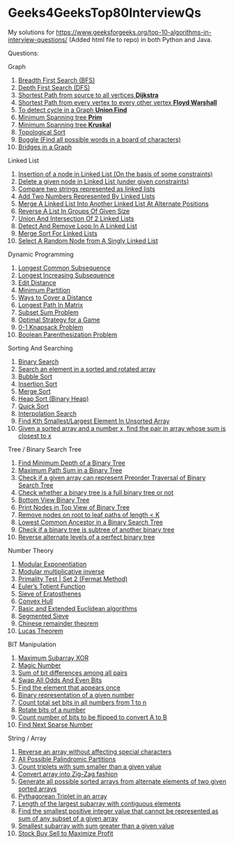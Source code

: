# Geeks4GeeksTop80InterviewQs
My solutions for https://www.geeksforgeeks.org/top-10-algorithms-in-interview-questions/ (Added html file to repo) in both Python and Java.

Questions:

Graph

1. <a target="_blank" href="https://www.geeksforgeeks.org/breadth-first-traversal-for-a-graph/">Breadth First Search (BFS)</a>
2. <a target="_blank" href="https://www.geeksforgeeks.org/depth-first-traversal-for-a-graph/">Depth First Search (DFS)</a>
3. <a target="_blank" href="https://www.geeksforgeeks.org/greedy-algorithms-set-6-dijkstras-shortest-path-algorithm/">Shortest Path from source to all vertices **Dijkstra** </a>
4. <a target="_blank" href="https://www.geeksforgeeks.org/dynamic-programming-set-16-floyd-warshall-algorithm/">Shortest Path from every vertex to every other vertex **Floyd Warshall**</a>
5. <a target="_blank" href="https://www.geeksforgeeks.org/union-find/">To detect cycle in a Graph **Union Find**</a>
6. <a target="_blank" href="https://www.geeksforgeeks.org/greedy-algorithms-set-5-prims-minimum-spanning-tree-mst-2/">Minimum Spanning tree **Prim** </a>
7. <a target="_blank" href="https://www.geeksforgeeks.org/greedy-algorithms-set-2-kruskals-minimum-spanning-tree-mst/">Minimum Spanning tree **Kruskal** </a>
8. <a target="_blank" href="https://www.geeksforgeeks.org/topological-sorting/">Topological Sort</a>
9. <a target="_blank" href="https://www.geeksforgeeks.org/boggle-find-possible-words-board-characters/">Boggle (Find all possible words in a board of characters)</a>
10. <a target="_blank" href="https://www.geeksforgeeks.org/bridge-in-a-graph/">Bridges in a Graph</a>


Linked List

1. <a target="_blank" href="https://www.geeksforgeeks.org/given-a-linked-list-which-is-sorted-how-will-you-insert-in-sorted-way/">Insertion of a node in Linked List (On the basis of some constraints)</a>
2. <a target="_blank" href="https://www.geeksforgeeks.org/delete-a-given-node-in-linked-list-under-given-constraints/">Delete a given node in Linked List (under given constraints)</a>
3. <a target="_blank" href="https://www.geeksforgeeks.org/compare-two-strings-represented-as-linked-lists/">Compare two strings represented as linked lists</a>
4. <a target="_blank" href="https://www.geeksforgeeks.org/sum-of-two-linked-lists/">Add Two Numbers Represented By Linked Lists</a>
5. <a target="_blank" href="https://www.geeksforgeeks.org/merge-a-linked-list-into-another-linked-list-at-alternate-positions/">Merge A Linked List Into Another Linked List At Alternate Positions</a>
6. <a target="_blank" href="https://www.geeksforgeeks.org/reverse-a-list-in-groups-of-given-size/">Reverse A List In Groups Of Given Size</a>
7. <a target="_blank" href="https://www.geeksforgeeks.org/union-and-intersection-of-two-linked-lists/">Union And Intersection Of 2 Linked Lists</a>
8. <a target="_blank" href="https://www.geeksforgeeks.org/detect-and-remove-loop-in-a-linked-list/">Detect And Remove Loop In A Linked List</a>
9. <a target="_blank" href="https://www.geeksforgeeks.org/merge-sort-for-linked-list/">Merge Sort For Linked Lists</a>
10. <a target="_blank" href="https://www.geeksforgeeks.org/select-a-random-node-from-a-singly-linked-list/">Select A Random Node from A Singly Linked List</a>


Dynamic Programming

1. <a target="_blank" href="https://www.geeksforgeeks.org/dynamic-programming-set-4-longest-common-subsequence/">Longest Common Subsequence</a>
2. <a target="_blank" href="https://www.geeksforgeeks.org/dynamic-programming-set-3-longest-increasing-subsequence/">Longest Increasing Subsequence</a>
3. <a target="_blank" href="https://www.geeksforgeeks.org/dynamic-programming-set-5-edit-distance/">Edit Distance</a>
4. <a target="_blank" href="https://www.geeksforgeeks.org/partition-a-set-into-two-subsets-such-that-the-difference-of-subset-sums-is-minimum/">Minimum Partition</a>
5. <a target="_blank" href="https://www.geeksforgeeks.org/count-number-of-ways-to-cover-a-distance/">Ways to Cover a Distance</a>
6. <a target="_blank" href="https://www.geeksforgeeks.org/find-the-longest-path-in-a-matrix-with-given-constraints/">Longest Path In Matrix</a>
7. <a target="_blank" href="https://www.geeksforgeeks.org/dynamic-programming-subset-sum-problem/">Subset Sum Problem</a>
8. <a target="_blank" href="https://www.geeksforgeeks.org/dynamic-programming-set-31-optimal-strategy-for-a-game/">Optimal Strategy for a Game</a>
9. <a target="_blank" href="https://www.geeksforgeeks.org/dynamic-programming-set-10-0-1-knapsack-problem/">0-1 Knapsack Problem</a>
10. <a target="_blank" href="https://www.geeksforgeeks.org/dynamic-programming-set-37-boolean-parenthesization-problem/">Boolean Parenthesization Problem</a>


Sorting And Searching

1. <a target="_blank" href="http://geeksquiz.com/binary-search/">Binary Search</a>
2. <a target="_blank" href="https://www.geeksforgeeks.org/search-an-element-in-a-sorted-and-pivoted-array/">Search an element in a sorted and rotated array</a>
3. <a target="_blank" href="http://geeksquiz.com/bubble-sort/">Bubble Sort</a>
4. <a target="_blank" href="http://geeksquiz.com/insertion-sort/">Insertion Sort</a>
5. <a target="_blank" href="http://geeksquiz.com/merge-sort/">Merge Sort</a>
6. <a target="_blank" href="http://geeksquiz.com/heap-sort/">Heap Sort (Binary Heap)</a>
7. <a target="_blank" href="http://geeksquiz.com/quick-sort/">Quick Sort</a>
8. <a target="_blank" href="https://www.geeksforgeeks.org/interpolation-search/">Interpolation Search</a>
9. <a target="_blank" href="https://www.geeksforgeeks.org/kth-smallestlargest-element-unsorted-array-set-2-expected-linear-time/">Find Kth Smallest/Largest Element In Unsorted Array</a>
10. <a target="_blank" href="http://geeksquiz.com/given-sorted-array-number-x-find-pair-array-whose-sum-closest-x/">Given a sorted array and a number x, find the pair in array whose sum is closest to x</a>


Tree / Binary Search Tree

1. <a target="_blank" href="https://www.geeksforgeeks.org/find-minimum-depth-of-a-binary-tree/">Find Minimum Depth of a Binary Tree</a>
2. <a target="_blank" href="https://www.geeksforgeeks.org/find-maximum-path-sum-in-a-binary-tree/">Maximum Path Sum in a Binary Tree</a>
3. <a target="_blank" href="https://www.geeksforgeeks.org/check-if-a-given-array-can-represent-preorder-traversal-of-binary-search-tree/">Check if a given array can represent Preorder Traversal of Binary Search Tree</a>
4. <a target="_blank" href="https://www.geeksforgeeks.org/check-whether-binary-tree-full-binary-tree-not/">Check whether a binary tree is a full binary tree or not</a>
5. <a target="_blank" href="https://www.geeksforgeeks.org/bottom-view-binary-tree/">Bottom View Binary Tree</a>
6. <a target="_blank" href="https://www.geeksforgeeks.org/print-nodes-top-view-binary-tree/">Print Nodes in Top View of Binary Tree</a>
7. <a target="_blank" href="https://www.geeksforgeeks.org/remove-nodes-root-leaf-paths-length-k/">Remove nodes on root to leaf paths of length < K</a>
8. <a target="_blank" href="https://www.geeksforgeeks.org/lowest-common-ancestor-in-a-binary-search-tree/">Lowest Common Ancestor in a Binary Search Tree</a>
9. <a target="_blank" href="https://www.geeksforgeeks.org/check-binary-tree-subtree-another-binary-tree-set-2/">Check if a binary tree is subtree of another binary tree</a>
10. <a target="_blank" href="https://www.geeksforgeeks.org/reverse-alternate-levels-binary-tree/">Reverse alternate levels of a perfect binary tree</a>


Number Theory

1. <a target="_blank" href="https://www.geeksforgeeks.org/modular-exponentiation-power-in-modular-arithmetic/">Modular Exponentiation</a>
2. <a target="_blank" href="https://www.geeksforgeeks.org/multiplicative-inverse-under-modulo-m/">Modular multiplicative inverse</a>
3. <a target="_blank" href="https://www.geeksforgeeks.org/primality-test-set-2-fermet-method/">Primality Test | Set 2 (Fermat Method)</a>
4. <a target="_blank" href="https://www.geeksforgeeks.org/eulers-totient-function/">Euler’s Totient Function</a>
5. <a target="_blank" href="https://www.geeksforgeeks.org/sieve-of-eratosthenes/">Sieve of Eratosthenes</a>
6. <a target="_blank" href="https://www.geeksforgeeks.org/convex-hull-set-1-jarviss-algorithm-or-wrapping/">Convex Hull</a>
7. <a target="_blank" href="https://www.geeksforgeeks.org/basic-and-extended-euclidean-algorithms/">Basic and Extended Euclidean algorithms</a>
8. <a target="_blank" href="https://www.geeksforgeeks.org/segmented-sieve/">Segmented Sieve</a>
9. <a target="_blank" href="https://www.geeksforgeeks.org/chinese-remainder-theorem-set-1-introduction/">Chinese remainder theorem</a>
10. <a target="_blank" href="https://www.geeksforgeeks.org/compute-ncr-p-set-2-lucas-theorem/">Lucas Theorem</a>


BIT Manipulation

1. <a target="_blank" href="https://www.geeksforgeeks.org/find-the-maximum-subarray-xor-in-a-given-array/">Maximum Subarray XOR</a>
2. <a target="_blank" href="https://www.geeksforgeeks.org/find-nth-magic-number/">Magic Number</a>
3. <a target="_blank" href="https://www.geeksforgeeks.org/sum-of-bit-differences-among-all-pairs/">Sum of bit differences among all pairs</a>
4. <a target="_blank" href="https://www.geeksforgeeks.org/swap-all-odd-and-even-bits/">Swap All Odds And Even Bits</a>
5. <a target="_blank" href="https://www.geeksforgeeks.org/find-the-element-that-appears-once/">Find the element that appears once</a>
6. <a target="_blank" href="https://www.geeksforgeeks.org/binary-representation-of-a-given-number/">Binary representation of a given number</a>
7. <a target="_blank" href="https://www.geeksforgeeks.org/count-total-set-bits-in-all-numbers-from-1-to-n/">Count total set bits in all numbers from 1 to n</a>
8. <a target="_blank" href="https://www.geeksforgeeks.org/rotate-bits-of-an-integer/">Rotate bits of a number</a>
9. <a target="_blank" href="https://www.geeksforgeeks.org/count-number-of-bits-to-be-flipped-to-convert-a-to-b/">Count number of bits to be flipped to convert A to B</a>
10. <a target="_blank" href="https://www.geeksforgeeks.org/given-a-number-find-next-sparse-number/">Find Next Sparse Number</a>


String / Array

1. <a target="_blank" href="https://www.geeksforgeeks.org/reverse-an-array-without-affecting-special-characters/">Reverse an array without affecting special characters</a>
2. <a target="_blank" href="https://www.geeksforgeeks.org/given-a-string-print-all-possible-palindromic-partition/">All Possible Palindromic Partitions</a>
3. <a target="_blank" href="https://www.geeksforgeeks.org/count-triplets-with-sum-smaller-that-a-given-value/">Count triplets with sum smaller than a given value</a>
4. <a target="_blank" href="https://www.geeksforgeeks.org/convert-array-into-zig-zag-fashion/">Convert array into Zig-Zag fashion</a>
5. <a target="_blank" href="https://www.geeksforgeeks.org/generate-all-possible-sorted-arrays-from-alternate-elements-of-two-given-arrays/">Generate all possible sorted arrays from alternate elements of two given sorted arrays</a>
6. <a target="_blank" href="https://www.geeksforgeeks.org/find-pythagorean-triplet-in-an-unsorted-array/">Pythagorean Triplet in an array</a>
7. <a target="_blank" href="https://www.geeksforgeeks.org/length-largest-subarray-contiguous-elements-set-1/">Length of the largest subarray with contiguous elements</a>
8. <a target="_blank" href="https://www.geeksforgeeks.org/find-smallest-value-represented-sum-subset-given-array/">Find the smallest positive integer value that cannot be represented as sum of any subset of a given array</a>
9. <a target="_blank" href="https://www.geeksforgeeks.org/minimum-length-subarray-sum-greater-given-value/">Smallest subarray with sum greater than a given value</a>
10. <a target="_blank" href="https://www.geeksforgeeks.org/stock-buy-sell/">Stock Buy Sell to Maximize Profit</a>
